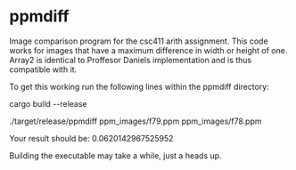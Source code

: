 # ppmdiff
Image comparison program for the csc411 arith assignment.
This code works for images that have a maximum difference in width or height of one.
Array2 is identical to Proffesor Daniels implementation and is thus compatible with it.

To get this working run the following lines within the ppmdiff directory:

cargo build --release

./target/release/ppmdiff ppm_images/f79.ppm ppm_images/f78.ppm

Your result should be:
0.0620142967525952

Building the executable may take a while, just a heads up.
